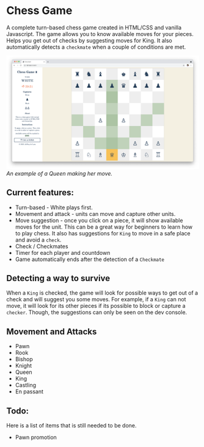 # Chess Game

A complete turn-based chess game created in HTML/CSS and vanilla Javascript. The game allows you to know available moves for your pieces. Helps you get out of checks by suggesting moves for King. It also automatically detects a `checkmate` when a couple of conditions are met. 


![Chess Game Screenshot](images/screen.png)
*An example of a Queen making her move.*

## Current features:
- Turn-based - White plays first.
- Movement and attack - units can move and capture other units.
- Move suggestion - once you click on a piece, it will show available moves for the unit. This can be a great way for beginners to learn how to play chess. It also has suggestions for `King` to move in a safe place and avoid a `check`.
- Check / Checkmates
- Timer for each player and countdown
- Game automatically ends after the detection of a `Checkmate`

## Detecting a way to survive
When a `King` is checked, the game will look for possible ways to get out of a check and will suggest you some moves. For example, if a `King` can not move, it will look for its other pieces if its possible to block or capture a `checker`. Though, the suggestions can only be seen on the dev console.

## Movement and Attacks 
- Pawn
- Rook
- Bishop
- Knight
- Queen 
- King
- Castling
- En passant

## Todo:
Here is a list of items that is still needed to be done.

- Pawn promotion

